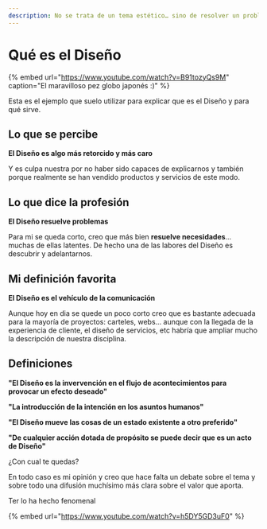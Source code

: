```yaml
---
description: No se trata de un tema estético… sino de resolver un problema de comunicación
---
```


# Qué es el Diseño

{% embed url="https://www.youtube.com/watch?v=B91tozyQs9M" caption="El maravilloso pez globo japonés :\)" %}

Esta es el ejemplo que suelo utilizar para explicar que es el Diseño y para qué sirve.

## Lo que se percibe

**El Diseño es algo más retorcido y más caro**

Y es culpa nuestra por no haber sido capaces de explicarnos y también porque realmente se han vendido productos y servicios de este modo.

## Lo que dice la profesión

**El Diseño resuelve problemas**

Para mi se queda corto, creo que más bien **resuelve necesidades**… muchas de ellas latentes. De hecho una de las labores del Diseño es descubrir y adelantarnos.

## Mi definición favorita

**El Diseño es el vehículo de la comunicación**

Aunque hoy en dia se quede un poco corto creo que es bastante adecuada para la mayoría de proyectos: carteles, webs… aunque con la llegada de la experiencia de cliente, el diseño de servicios, etc habría que ampliar mucho la descripción de nuestra disciplina.

## Definiciones

**"El Diseño es la invervención en el flujo de acontecimientos para provocar un efecto deseado"**

**"La introducción de la intención en los asuntos humanos"**

**"El Diseño mueve las cosas de un estado existente a otro preferido"**

**"De cualquier acción dotada de propósito se puede decir que es un acto de Diseño"**

¿Con cual te quedas?

En todo caso es mi opinión y creo que hace falta un debate sobre el tema y sobre todo una difusión muchísimo más clara sobre el valor que aporta.

Ter lo ha hecho fenomenal

{% embed url="https://www.youtube.com/watch?v=h5DY5GD3uF0" %}



